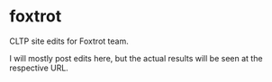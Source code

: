 # foxtrot
CLTP site edits for Foxtrot team.

I will mostly post edits here, but the actual results will be seen at the respective URL.
